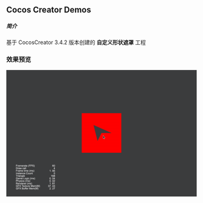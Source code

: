 ## Cocos Creator Demos

##### 简介
基于 CocosCreator 3.4.2 版本创建的 **自定义形状遮罩** 工程

### 效果预览
![image](../../gif/202203/2022032021.gif)